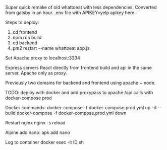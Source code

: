 Super quick remake of old whattoeat with less dependencies. Converted from gatsby in an hour.
.env file with APIKEY=yelp apikey here

Steps to deploy:
1. cd frontend
2. npm run build
3. cd backend
4. pm2 restart --name whattoeat app.js

Set Apache proxy to localhost:3334

Express servers React directly from frontend build and api in the same server. Apache only as proxy.

Previously two domains for backend and frontend using apache + node.

TODO: deploy with docker and add proxypass to apache /api calls with docker-compose prod

Docker commands:
docker-compose -f docker-compose.prod.yml up -d --build
docker-compose -f docker-compose.prod.yml down

Restart nginx
nginx -s reload

Alpine add nano:
apk add nano

Log to container
docker exec -it ID sh